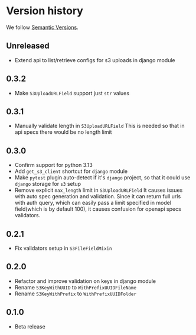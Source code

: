 # Version history

We follow [Semantic Versions](https://semver.org/).

## Unreleased

- Extend api to list/retrieve configs for s3 uploads in django module

## 0.3.2

- Make `S3UploadURLField` support just `str` values

## 0.3.1

- Manually validate length in `S3UploadURLField`
This is needed so that in api specs there would be no length limit

## 0.3.0

- Confirm support for python 3.13
- Add `get_s3_client` shortcut for `django` module
- Make `pytest` plugin auto-detect if it's `django` project, so that it could
use `django` storage for `s3` setup
- Remove explicit `max_length` limit in `S3UploadURLField`
  It causes issues with auto spec generation and validation.
  Since it can return full urls with auth query, which can easily pass
  a limit specified in model field(which is by default 100), it causes
  confusion for openapi specs validators.

## 0.2.1

- Fix validators setup in `S3FileFieldMixin`

## 0.2.0

- Refactor and improve validation on keys in django module
- Rename `S3KeyWithUUID` to `WithPrefixUUIDFileName`
- Rename `S3KeyWithPrefix` to `WithPrefixUUIDFolder`

## 0.1.0

- Beta release
